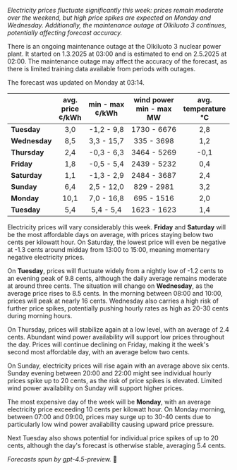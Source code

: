 *Electricity prices fluctuate significantly this week: prices remain moderate over the weekend, but high price spikes are expected on Monday and Wednesday. Additionally, the maintenance outage at Olkiluoto 3 continues, potentially affecting forecast accuracy.*

There is an ongoing maintenance outage at the Olkiluoto 3 nuclear power plant. It started on 1.3.2025 at 03:00 and is estimated to end on 2.5.2025 at 02:00. The maintenance outage may affect the accuracy of the forecast, as there is limited training data available from periods with outages.

The forecast was updated on Monday at 03:14.

|             | avg.<br>price<br>¢/kWh | min - max<br>¢/kWh | wind power<br>min - max<br>MW | avg.<br>temperature<br>°C |
|:------------|:----------------------:|:------------------:|:----------------------------:|:--------------------------:|
| **Tuesday**     |          3,0           |    -1,2 - 9,8     |        1730 - 6676          |            2,8             |
| **Wednesday**   |          8,5           |     3,3 - 15,7    |         335 - 3698          |            1,2             |
| **Thursday**    |          2,4           |    -0,3 - 6,3     |        3464 - 5269          |           -0,1             |
| **Friday**      |          1,8           |    -0,5 - 5,4     |        2439 - 5232          |            0,4             |
| **Saturday**    |          1,1           |    -1,3 - 2,9     |        2484 - 3687          |            2,4             |
| **Sunday**      |          6,4           |     2,5 - 12,0    |         829 - 2981          |            3,2             |
| **Monday**      |         10,1           |     7,0 - 16,8    |         695 - 1516          |            2,0             |
| **Tuesday**     |          5,4           |     5,4 - 5,4     |        1623 - 1623          |            1,4             |

Electricity prices will vary considerably this week. **Friday** and **Saturday** will be the most affordable days on average, with prices staying below two cents per kilowatt hour. On Saturday, the lowest price will even be negative at -1.3 cents around midday from 13:00 to 15:00, meaning momentary negative electricity prices.

On **Tuesday**, prices will fluctuate widely from a nightly low of -1.2 cents to an evening peak of 9.8 cents, although the daily average remains moderate at around three cents. The situation will change on **Wednesday**, as the average price rises to 8.5 cents. In the morning between 08:00 and 10:00, prices will peak at nearly 16 cents. Wednesday also carries a high risk of further price spikes, potentially pushing hourly rates as high as 20-30 cents during morning hours.

On Thursday, prices will stabilize again at a low level, with an average of 2.4 cents. Abundant wind power availability will support low prices throughout the day. Prices will continue declining on Friday, making it the week's second most affordable day, with an average below two cents.

On Sunday, electricity prices will rise again with an average above six cents. Sunday evening between 20:00 and 22:00 might see individual hourly prices spike up to 20 cents, as the risk of price spikes is elevated. Limited wind power availability on Sunday will support higher prices.

The most expensive day of the week will be **Monday**, with an average electricity price exceeding 10 cents per kilowatt hour. On Monday morning, between 07:00 and 09:00, prices may surge up to 30-40 cents due to particularly low wind power availability causing upward price pressure.

Next Tuesday also shows potential for individual price spikes of up to 20 cents, although the day's forecast is otherwise stable, averaging 5.4 cents.

*Forecasts spun by gpt-4.5-preview.* 🔌
